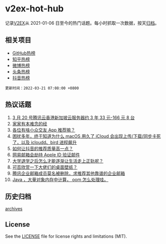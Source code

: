 # v2ex-hot-hub

 记录[V2EX](https://www.v2ex.com/)从 2021-01-06 日至今的热门话题。每小时抓取一次数据，按天[归档](archives)。
 
 ## 相关项目

- [GitHub热榜](https://github.com/lonnyzhang423/github-hot-hub)
- [知乎热榜](https://github.com/lonnyzhang423/zhihu-hot-hub)
- [微博热榜](https://github.com/lonnyzhang423/weibo-hot-hub)
- [头条热榜](https://github.com/lonnyzhang423/toutiao-hot-hub)
- [抖音热榜](https://github.com/lonnyzhang423/douyin-hot-hub)


 `更新时间：2022-03-21 07:08:00 +0800`

## 热议话题

1. [3 月 20 号腾讯云香港新加坡云服务器约 3 年 33 元-166 元 8 台](https://www.v2ex.com/t/841614)
1. [家家有本难念的经](https://www.v2ex.com/t/841636)
1. [各位有啥小众交友 App 推荐嘛？](https://www.v2ex.com/t/841621)
1. [困扰多年，终于知道为什么 macOS 用久了 iCloud 会出现上传/下载/同步卡死了，以及 icloudd、bird 进程飙升](https://www.v2ex.com/t/841605)
1. [如何让抖音的推荐质量高一点？](https://www.v2ex.com/t/841583)
1. [网易邮箱会劫持 Apple ID 验证邮件](https://www.v2ex.com/t/841639)
1. [大学退学之后怎么才能逐渐让生活走上正轨呢？](https://www.v2ex.com/t/841645)
1. [可否欣赏一下大佬们的桌面壁纸？](https://www.v2ex.com/t/841646)
1. [腾讯企业邮箱成员莫名被删除，求推荐其他靠谱的企业邮箱](https://www.v2ex.com/t/841590)
1. [Java ，大量对象内存中计算， oom 怎么处理哇。](https://www.v2ex.com/t/841680)

## 历史归档

[archives](archives)

## License

See the [LICENSE](LICENSE) file for license rights and limitations (MIT).
